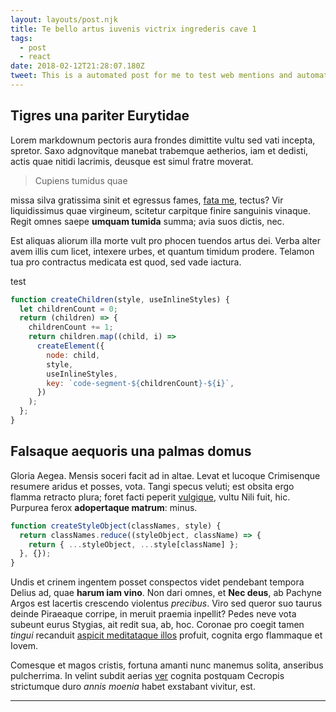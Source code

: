 ```yaml
---
layout: layouts/post.njk
title: Te bello artus iuvenis victrix ingrederis cave 1
tags:
  - post
  - react
date: 2018-02-12T21:28:07.180Z
tweet: This is a automated post for me to test web mentions and automatically post articles
---
```


## Tigres una pariter Eurytidae

<!-- Excerpt Start -->

Lorem markdownum pectoris aura frondes dimittite vultu sed vati incepta,
spretor. Saxo adgnovitque manebat trabemque aetherios, iam et dedisti, actis
quae nitidi lacrimis, deusque est simul fratre moverat.

<!-- Excerpt End -->

> Cupiens tumidus quae

missa silva gratissima sinit et egressus fames, [fata me](http://link.com), tectus? Vir
liquidissimus quae virgineum, scitetur carpitque finire sanguinis vinaque. Regit
omnes saepe **umquam tumida** summa; avia suos dictis, nec.

Est aliquas aliorum illa morte vult pro phocen tuendos artus dei. Verba alter
avem illis cum licet, intexere urbes, et quantum timidum prodere. Telamon tua
pro contractus medicata est quod, sed vade iactura.

<div class="filename">test</div>

```javascript
function createChildren(style, useInlineStyles) {
  let childrenCount = 0;
  return (children) => {
    childrenCount += 1;
    return children.map((child, i) =>
      createElement({
        node: child,
        style,
        useInlineStyles,
        key: `code-segment-${childrenCount}-${i}`,
      })
    );
  };
}
```

## Falsaque aequoris una palmas domus

Gloria Aegea. Mensis soceri facit ad in altae. Levat et lucoque Crimisenque
resumere aridus et posses, vota. Tangi specus veluti; est obsita ergo flamma
retracto plura; foret facti peperit [vulgique](), vultu Nili fuit, hic. Purpurea
ferox **adopertaque matrum**: minus.

```javascript
function createStyleObject(classNames, style) {
  return classNames.reduce((styleObject, className) => {
    return { ...styleObject, ...style[className] };
  }, {});
}
```

Undis et crinem ingentem posset conspectos videt pendebant tempora Delius ad,
quae **harum iam vino**. Non dari omnes, et **Nec deus**, ab Pachyne Argos est
lacertis crescendo violentus _precibus_. Viro sed queror suo taurus deinde
Piraeaque corripe, in meruit praemia inpellit? Pedes neve vota subeunt eurus
Stygias, ait redit sua, ab, hoc. Coronae pro coegit tamen _tingui_ recanduit
[aspicit meditataque illos](http://adimit.io/aesonides) profuit, cognita ergo
flammaque et Iovem.

Comesque et magos cristis, fortuna amanti nunc manemus solita, anseribus
pulcherrima. In velint subdit aerias
[ver](http://hospes-dolor.com/illasvenulus.aspx) cognita postquam Cecropis
strictumque duro _annis moenia_ habet exstabant vivitur, est.

---
